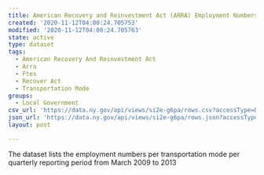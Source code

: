 ```yaml
---
title: American Recovery and Reinvestment Act (ARRA) Employment Numbers 2009 - 2013
created: '2020-11-12T04:00:24.705753'
modified: '2020-11-12T04:00:24.705763'
state: active
type: dataset
tags:
  - American Recovery And Reinvestment Act
  - Arra
  - Ftes
  - Recover Act
  - Transportation Mode
groups:
  - Local Government
csv_url: 'https://data.ny.gov/api/views/si2e-g6pa/rows.csv?accessType=DOWNLOAD'
json_url: 'https://data.ny.gov/api/views/si2e-g6pa/rows.json?accessType=DOWNLOAD'
layout: post

---
```

The dataset lists the employment numbers per transportation mode per quarterly reporting period from March 2009 to 2013
